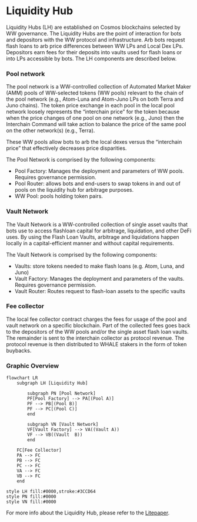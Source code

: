 # Liquidity Hub

Liquidity Hubs (LH) are established on Cosmos blockchains selected by WW governance. The Liquidity Hubs are the point of
interaction for bots and depositors with the WW protocol and infrastructure. Arb bots request flash loans to arb price 
differences between WW LPs and Local Dex LPs. Depositors earn fees for their deposits into vaults used for flash loans or
into LPs accessible by bots. The LH components are described below.

### Pool network
The pool network is a WW-controlled collection of Automated Market Maker (AMM) pools of WW-selected tokens (WW pools) 
relevant to the chain of the pool network (e.g., Atom-Luna and Atom-Juno LPs on both Terra and Juno chains). The token price
exchange in each pool in the local pool network loosely represents the “interchain price” for the token because when the 
price changes of one pool on one network (e.g., Juno) then the Interchain Command will take action to balance the price of the
same pool on the other network(s) (e.g., Terra). 

These WW pools allow bots to arb the local dexes versus the “interchain price” that effectively decreases price disparities.

The Pool Network is comprised by the following components:

- Pool Factory: Manages the deployment and parameters of WW pools. Requires governance permission.
- Pool Router: allows bots and end-users to swap tokens in and out of pools on the liquidity hub for arbitrage purposes.
- WW Pool: pools holding token pairs.

### Vault Network
The Vault Network is a WW-controlled collection of single asset vaults that bots use to access flashloan capital for arbitrage, 
liquidation, and other DeFi uses. By using the Flash Loan Vaults, arbitrage and liquidations happen locally in a capital-efficient 
manner and without capital requirements.

The Vault Network is comprised by the following components:

- Vaults: store tokens needed to make flash loans (e.g. Atom, Luna, and Juno)
- Vault Factory: Manages the deployment and parameters of the vaults. Requires governance permission.
- Vault Router: Routes request to flash-loan assets to the specific vaults

### Fee collector
The local fee collector contract charges the fees for usage of the pool and vault network on a specific blockchain. 
Part of the collected fees goes back to the depositors of the WW pools and/or the single asset flash loan vaults. 
The remainder is sent to the interchain collector as protocol revenue. The protocol revenue is then distributed to WHALE 
stakers in the form of token buybacks.

### Graphic Overview

```mermaid
flowchart LR
    subgraph LH [Liquidity Hub]

        subgraph PN [Pool Network]
        PF[Pool Factory] --> PA[(Pool A)]
        PF --> PB[(Pool B)]
        PF --> PC[(Pool C)]
        end
  
        subgraph VN [Vault Network]
        VF[Vault Factory] --> VA((Vault A))
        VF --> VB((Vault  B))
        end

    FC[Fee Collector]
    PA --> FC
    PB --> FC
    PC --> FC
    VA --> FC
    VB --> FC
    end 

style LH fill:#0000,stroke:#3CCD64
style PN fill:#0000
style VN fill:#0000
```

For more info about the Liquidity Hub, please refer to the [Litepaper](https://whitewhale.money/LitepaperV2.pdf).